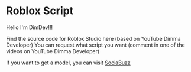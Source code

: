 # Roblox Script

Hello I'm DimDev!!!

Find the source code for Roblox Studio here (based on YouTube Dimma Developer)
You can request what script you want (comment in one of the videos on YouTube Dimma Developer)

If you want to get a model, you can visit [SociaBuzz](https://sociabuzz.com/dimmanuel_as/shop)
